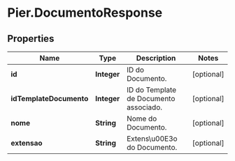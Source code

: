 # Pier.DocumentoResponse

## Properties
Name | Type | Description | Notes
------------ | ------------- | ------------- | -------------
**id** | **Integer** | ID do Documento. | [optional] 
**idTemplateDocumento** | **Integer** | ID do Template de Documento associado. | [optional] 
**nome** | **String** | Nome do Documento. | [optional] 
**extensao** | **String** | Extens\u00E3o do Documento. | [optional] 


